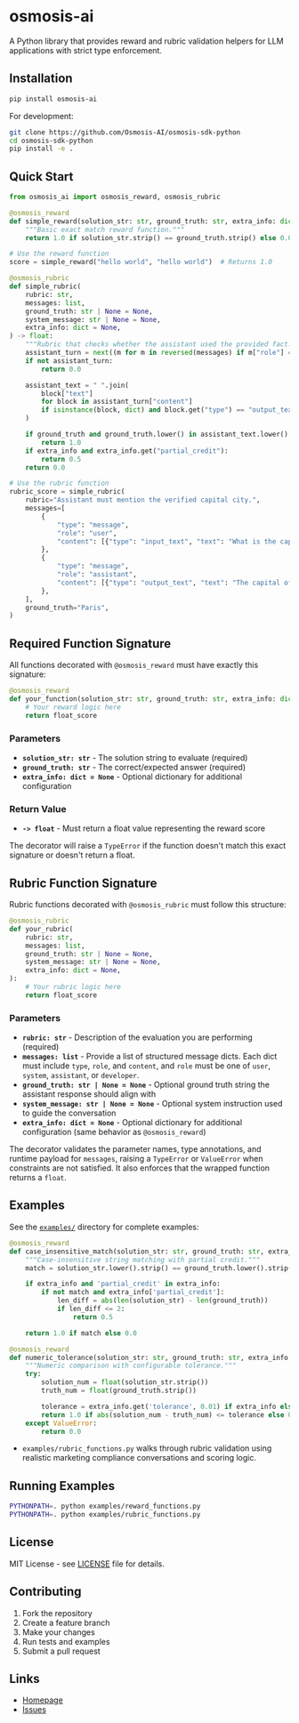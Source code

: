 # osmosis-ai

A Python library that provides reward and rubric validation helpers for LLM applications with strict type enforcement.

## Installation

```bash
pip install osmosis-ai
```

For development:
```bash
git clone https://github.com/Osmosis-AI/osmosis-sdk-python
cd osmosis-sdk-python
pip install -e .
```

## Quick Start

```python
from osmosis_ai import osmosis_reward, osmosis_rubric

@osmosis_reward
def simple_reward(solution_str: str, ground_truth: str, extra_info: dict = None) -> float:
    """Basic exact match reward function."""
    return 1.0 if solution_str.strip() == ground_truth.strip() else 0.0

# Use the reward function
score = simple_reward("hello world", "hello world")  # Returns 1.0
```

```python
@osmosis_rubric
def simple_rubric(
    rubric: str,
    messages: list,
    ground_truth: str | None = None,
    system_message: str | None = None,
    extra_info: dict = None,
) -> float:
    """Rubric that checks whether the assistant used the provided fact."""
    assistant_turn = next((m for m in reversed(messages) if m["role"] == "assistant"), None)
    if not assistant_turn:
        return 0.0

    assistant_text = " ".join(
        block["text"]
        for block in assistant_turn["content"]
        if isinstance(block, dict) and block.get("type") == "output_text"
    )

    if ground_truth and ground_truth.lower() in assistant_text.lower():
        return 1.0
    if extra_info and extra_info.get("partial_credit"):
        return 0.5
    return 0.0

# Use the rubric function
rubric_score = simple_rubric(
    rubric="Assistant must mention the verified capital city.",
    messages=[
        {
            "type": "message",
            "role": "user",
            "content": [{"type": "input_text", "text": "What is the capital of France?"}],
        },
        {
            "type": "message",
            "role": "assistant",
            "content": [{"type": "output_text", "text": "The capital of France is Paris."}],
        },
    ],
    ground_truth="Paris",
)
```

## Required Function Signature

All functions decorated with `@osmosis_reward` must have exactly this signature:

```python
@osmosis_reward
def your_function(solution_str: str, ground_truth: str, extra_info: dict = None) -> float:
    # Your reward logic here
    return float_score
```

### Parameters

- **`solution_str: str`** - The solution string to evaluate (required)
- **`ground_truth: str`** - The correct/expected answer (required)
- **`extra_info: dict = None`** - Optional dictionary for additional configuration

### Return Value

- **`-> float`** - Must return a float value representing the reward score

The decorator will raise a `TypeError` if the function doesn't match this exact signature or doesn't return a float.

## Rubric Function Signature

Rubric functions decorated with `@osmosis_rubric` must follow this structure:

```python
@osmosis_rubric
def your_rubric(
    rubric: str,
    messages: list,
    ground_truth: str | None = None,
    system_message: str | None = None,
    extra_info: dict = None,
):
    # Your rubric logic here
    return float_score
```

### Parameters

- **`rubric: str`** - Description of the evaluation you are performing (required)
- **`messages: list`** - Provide a list of structured message dicts. Each dict must include `type`, `role`, and `content`, and `role` must be one of `user`, `system`, `assistant`, or `developer`.
- **`ground_truth: str | None = None`** - Optional ground truth string the assistant response should align with
- **`system_message: str | None = None`** - Optional system instruction used to guide the conversation
- **`extra_info: dict = None`** - Optional dictionary for additional configuration (same behavior as `@osmosis_reward`)

The decorator validates the parameter names, type annotations, and runtime payload for `messages`, raising a `TypeError` or `ValueError` when constraints are not satisfied. It also enforces that the wrapped function returns a `float`.

## Examples

See the [`examples/`](examples/) directory for complete examples:

```python
@osmosis_reward
def case_insensitive_match(solution_str: str, ground_truth: str, extra_info: dict = None) -> float:
    """Case-insensitive string matching with partial credit."""
    match = solution_str.lower().strip() == ground_truth.lower().strip()

    if extra_info and 'partial_credit' in extra_info:
        if not match and extra_info['partial_credit']:
            len_diff = abs(len(solution_str) - len(ground_truth))
            if len_diff <= 2:
                return 0.5

    return 1.0 if match else 0.0

@osmosis_reward
def numeric_tolerance(solution_str: str, ground_truth: str, extra_info: dict = None) -> float:
    """Numeric comparison with configurable tolerance."""
    try:
        solution_num = float(solution_str.strip())
        truth_num = float(ground_truth.strip())

        tolerance = extra_info.get('tolerance', 0.01) if extra_info else 0.01
        return 1.0 if abs(solution_num - truth_num) <= tolerance else 0.0
    except ValueError:
        return 0.0
```

- `examples/rubric_functions.py` walks through rubric validation using realistic marketing compliance conversations and scoring logic.

## Running Examples

```bash
PYTHONPATH=. python examples/reward_functions.py
PYTHONPATH=. python examples/rubric_functions.py
```

## License

MIT License - see [LICENSE](LICENSE) file for details.

## Contributing

1. Fork the repository
2. Create a feature branch
3. Make your changes
4. Run tests and examples
5. Submit a pull request

## Links

- [Homepage](https://github.com/Osmosis-AI/osmosis-sdk-python)
- [Issues](https://github.com/Osmosis-AI/osmosis-sdk-python/issues)

